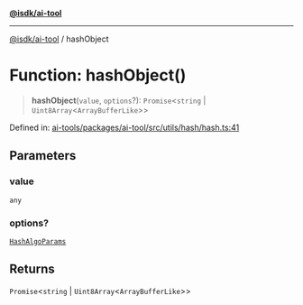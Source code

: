 [**@isdk/ai-tool**](../README.md)

***

[@isdk/ai-tool](../globals.md) / hashObject

# Function: hashObject()

> **hashObject**(`value`, `options`?): `Promise`\<`string` \| `Uint8Array`\<`ArrayBufferLike`\>\>

Defined in: [ai-tools/packages/ai-tool/src/utils/hash/hash.ts:41](https://github.com/isdk/ai-tool.js/blob/a24331161aecd2d7bbd8dc9f9cd3d984871261cb/src/utils/hash/hash.ts#L41)

## Parameters

### value

`any`

### options?

[`HashAlgoParams`](../interfaces/HashAlgoParams.md)

## Returns

`Promise`\<`string` \| `Uint8Array`\<`ArrayBufferLike`\>\>
